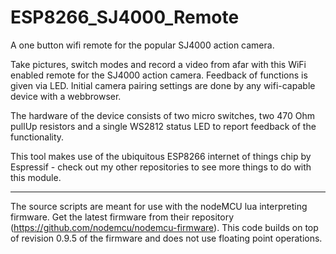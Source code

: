 # ESP8266_SJ4000_Remote
A one button wifi remote for the popular SJ4000 action camera.

Take pictures, switch modes and record a video from afar with this WiFi enabled remote for the SJ4000 action camera.
Feedback of functions is given via LED. Initial camera pairing settings are done by any wifi-capable device with a webbrowser.

The hardware of the device consists of two micro switches, two 470 Ohm pullUp resistors and a single WS2812 status LED to report feedback of the functionality.

This tool makes use of the ubiquitous ESP8266 internet of things chip by Espressif - check out my other repositories to see more things to do with this module.

------
The source scripts are meant for use with the nodeMCU lua interpreting firmware. Get the latest firmware from their repository (https://github.com/nodemcu/nodemcu-firmware).
This code builds on top of revision 0.9.5 of the firmware and does not use floating point operations.